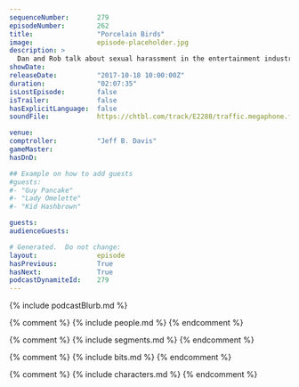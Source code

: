 ```yaml
---
sequenceNumber:       279
episodeNumber:        262
title:                "Porcelain Birds"
image:                episode-placeholder.jpg
description: >
  Dan and Rob talk about sexual harassment in the entertainment industry and the ramifications of a Rick & Morty porn parody being produced. Spencer reveals why people really buy iPads. Featuring Dan Harmon, Rob Schrab, Spencer Crittenden and Steve Levy.
showDate:             
releaseDate:          "2017-10-18 10:00:00Z"
duration:             "02:07:35"
isLostEpisode:        false
isTrailer:            false
hasExplicitLanguage:  false
soundFile:            https://chtbl.com/track/E2288/traffic.megaphone.fm/STA5330727073.mp3?updated=1596587371

venue:                
comptroller:          "Jeff B. Davis"
gameMaster:           
hasDnD:               

## Example on how to add guests
#guests:
#- "Guy Pancake"
#- "Lady Omelette"
#- "Kid Hashbrown"

guests:
audienceGuests:

# Generated.  Do not change:
layout:               episode
hasPrevious:          True
hasNext:              True
podcastDynamiteId:    279
---
```


{% include podcastBlurb.md %}

{% comment %}
{% include people.md %}
{% endcomment %}

{% comment %}
{% include segments.md %}
{% endcomment %}

{% comment %}
{% include bits.md %}
{% endcomment %}

{% comment %}
{% include characters.md %}
{% endcomment %}
